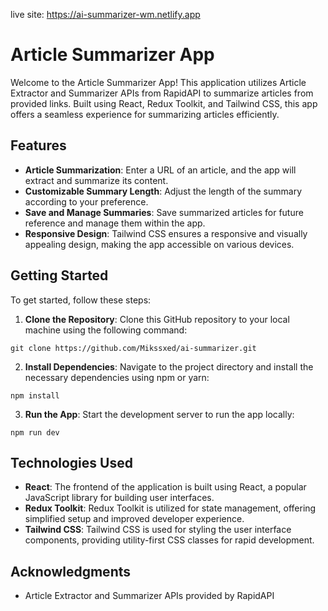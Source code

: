 live site: https://ai-summarizer-wm.netlify.app

# Article Summarizer App

Welcome to the Article Summarizer App! This application utilizes Article Extractor and Summarizer APIs from RapidAPI to summarize articles from provided links. Built using React, Redux Toolkit, and Tailwind CSS, this app offers a seamless experience for summarizing articles efficiently.

## Features

- **Article Summarization**: Enter a URL of an article, and the app will extract and summarize its content.
- **Customizable Summary Length**: Adjust the length of the summary according to your preference.
- **Save and Manage Summaries**: Save summarized articles for future reference and manage them within the app.
- **Responsive Design**: Tailwind CSS ensures a responsive and visually appealing design, making the app accessible on various devices.

## Getting Started

To get started, follow these steps:

1. **Clone the Repository**: Clone this GitHub repository to your local machine using the following command:
```
git clone https://github.com/Mikssxed/ai-summarizer.git
```

2. **Install Dependencies**: Navigate to the project directory and install the necessary dependencies using npm or yarn:
```
npm install
```

3. **Run the App**: Start the development server to run the app locally:
```
npm run dev
```

## Technologies Used

- **React**: The frontend of the application is built using React, a popular JavaScript library for building user interfaces.
- **Redux Toolkit**: Redux Toolkit is utilized for state management, offering simplified setup and improved developer experience.
- **Tailwind CSS**: Tailwind CSS is used for styling the user interface components, providing utility-first CSS classes for rapid development.

## Acknowledgments

- Article Extractor and Summarizer APIs provided by RapidAPI
